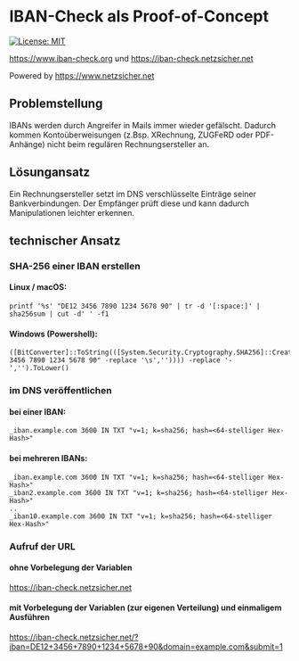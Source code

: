 # IBAN-Check als Proof-of-Concept

[![License: MIT](https://img.shields.io/badge/License-MIT-yellow.svg)](LICENSE)

https://www.iban-check.org und https://iban-check.netzsicher.net

Powered by https://www.netzsicher.net

## Problemstellung
IBANs werden durch Angreifer in Mails immer wieder gefälscht. Dadurch kommen Kontoüberweisungen (z.Bsp. XRechnung, ZUGFeRD oder PDF-Anhänge) nicht beim regulären Rechnungsersteller an.

## Lösungansatz
Ein Rechnungsersteller setzt im DNS verschlüsselte Einträge seiner Bankverbindungen. Der Empfänger prüft diese und kann dadurch Manipulationen leichter erkennen.

## technischer Ansatz
### SHA-256 einer IBAN erstellen
#### Linux / macOS:
```
printf '%s' "DE12 3456 7890 1234 5678 90" | tr -d '[:space:]' | sha256sum | cut -d' ' -f1
```

#### Windows (Powershell):
```
([BitConverter]::ToString(([System.Security.Cryptography.SHA256]::Create()).ComputeHash([System.Text.Encoding]::UTF8.GetBytes(("DE12 3456 7890 1234 5678 90" -replace '\s','')))) -replace '-','').ToLower()
```
### im DNS veröffentlichen
#### bei einer IBAN:
```
_iban.example.com 3600 IN TXT "v=1; k=sha256; hash=<64-stelliger Hex-Hash>"
```
#### bei mehreren IBANs:
```
_iban.example.com 3600 IN TXT "v=1; k=sha256; hash=<64-stelliger Hex-Hash>"
_iban2.example.com 3600 IN TXT "v=1; k=sha256; hash=<64-stelliger Hex-Hash>"
..
_iban10.example.com 3600 IN TXT "v=1; k=sha256; hash=<64-stelliger Hex-Hash>"
```

### Aufruf der URL
#### ohne Vorbelegung der Variablen
https://iban-check.netzsicher.net

#### mit Vorbelegung der Variablen (zur eigenen Verteilung) und einmaligem Ausführen
https://iban-check.netzsicher.net/?iban=DE12+3456+7890+1234+5678+90&domain=example.com&submit=1
